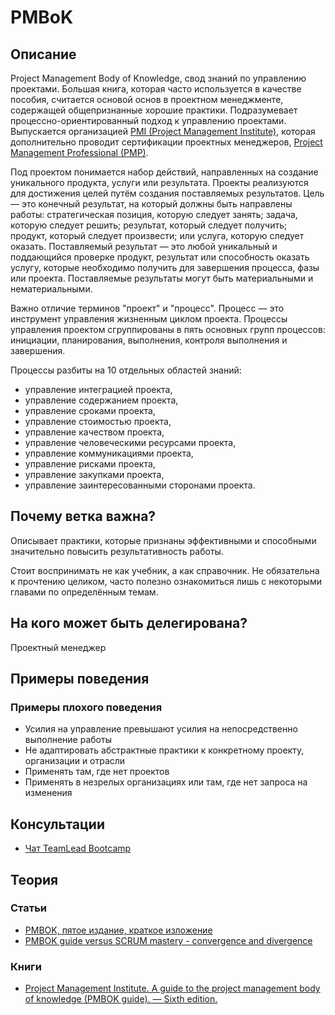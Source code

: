 # PMBoK
## Описание
Project Management Body of Knowledge, свод знаний по управлению проектами. Большая книга, которая часто используется в качестве пособия, считается основой основ в проектном менеджменте, содержащей общепризнанные хорошие практики. Подразумевает процессно-ориентированный подход к управлению проектами. Выпускается организацией [PMI (Project Management Institute)](https://www.pmi.org/), которая дополнительно проводит сертификации проектных менеджеров, [Project Management Professional (PMP)](https://www.pmi.org/certifications/project-management-pmp).

Под проектом понимается набор действий, направленных на создание уникального продукта, услуги или результата. Проекты реализуются для достижения целей путём создания поставляемых результатов. Цель — это конечный результат, на который должны быть направлены работы: стратегическая позиция, которую следует занять; задача, которую следует решить; результат, который следует получить; продукт, который следует произвести; или услуга, которую следует оказать. Поставляемый результат — это любой уникальный и поддающийся проверке продукт, результат или способность оказать услугу, которые необходимо получить для завершения процесса, фазы или проекта. Поставляемые результаты могут быть материальными и нематериальными.

Важно отличие терминов "проект" и "процесс". Процесс — это инструмент управления жизненным циклом проекта. Процессы управления проектом сгруппированы в пять основных групп процессов: инициации, планирования, выполнения, контроля выполнения и завершения.

Процессы разбиты на 10 отдельных областей знаний:
- управление интеграцией проекта,
- управление содержанием проекта,
- управление сроками проекта,
- управление стоимостью проекта,
- управление качеством проекта,
- управление человеческими ресурсами проекта,
- управление коммуникациями проекта,
- управление рисками проекта,
- управление закупками проекта,
- управление заинтересованными сторонами проекта.

## Почему ветка важна?
Описывает практики, которые признаны эффективными и способными значительно повысить результативность работы.

Стоит воспринимать не как учебник, а как справочник. Не обязательна к прочтению целиком, часто полезно ознакомиться лишь с некоторыми главами по определённым темам.

## На кого может быть делегирована?
Проектный менеджер

## Примеры поведения
### Примеры плохого поведения
- Усилия на управление превышают усилия на непосредственно выполнение работы
- Не адаптировать абстрактные практики к конкретному проекту, организации и отрасли
- Применять там, где нет проектов
- Применять в незрелых организациях или там, где нет запроса на изменения

## Консультации
- [Чат TeamLead Bootcamp](https://t.me/tlbootcamp)

## Теория
### Статьи
- [PMBOK, пятое издание, краткое изложение](https://pmjournal.ru/articles/obzory/pmbok-pyatoe-izdanie-kratkoe-izlozhenie/)
- [PMBOK guide versus SCRUM mastery - convergence and divergence](https://www.pmi.org/learning/library/pmbok-guide-scrum-convergence-divergence-8089)

### Книги
- [Project Management Institute. A guide to the project management body of knowledge (PMBOK guide). — Sixth edition. ](https://www.pmi.org/pmbok-guide-standards/foundational/pmbok)
